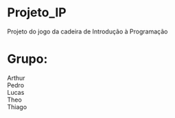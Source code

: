 # Projeto_IP
 Projeto do jogo da cadeira de Introdução à Programação

# Grupo:
 Arthur <br>
 Pedro <br>
 Lucas <br>
 Theo <br>
 Thiago